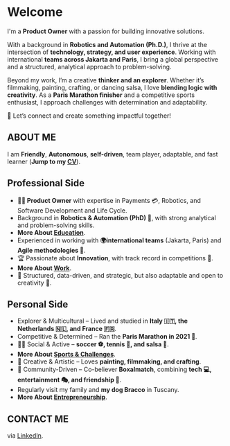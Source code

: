 # Welcome

I'm a **Product Owner** with a passion for building innovative solutions.

With a background in **Robotics and Automation (Ph.D.)**, I thrive at the intersection of **technology, strategy, and user experience**. Working with international **teams across Jakarta and Paris**, I bring a global perspective and a structured, analytical approach to problem-solving.

Beyond my work, I’m a creative **thinker and an explorer**. Whether it’s filmmaking, painting, crafting, or dancing salsa, I love **blending logic with creativity**. As a **Paris Marathon finisher** and a competitive sports enthusiast, I approach challenges with determination and adaptability.

🚀 Let’s connect and create something impactful together!

## ABOUT ME

I am **Friendly**, **Autonomous**, **self-driven**, team player, adaptable, and fast learner (**Jump to my [CV](https://teoka.github.io/career/CV.html)**).

## Professional Side

- **👨‍💻 Product Owner** with expertise in Payments 💳, Robotics, and Software Development and Life Cycle.
- Background in **Robotics & Automation (PhD) 🤖**, with strong analytical and problem-solving skills.
- **More About [Education](https://teoka.github.io/career/education.html)**.
- Experienced in working with **🌍international teams** (Jakarta, Paris) and **Agile methodologies 🔄**.
- 🏆 Passionate about **Innovation**, with track record in competitions 🏅.
- **More About [Work](https://teoka.github.io/career/work.html)**.
- 🔬 Structured, data-driven, and strategic, but also adaptable and open to creativity 🎨.

## Personal Side

- Explorer & Multicultural – Lived and studied in **Italy 🇮🇹, the Netherlands 🇳🇱, and France 🇫🇷**.
- Competitive & Determined – Ran the **Paris Marathon in 2021 🏅**. 
- 🏃‍♂️ Social & Active – **soccer ⚽, tennis 🎾, and salsa 💃**.
- **More About [Sports & Challenges](https://teoka.github.io/hobbies/sports.html)**.
- 🎨 Creative & Artistic – Loves **painting, filmmaking, and crafting**.
- 👥 Community-Driven – Co-believer **Boxalmatch**, combining **tech 💻, entertainment 🎭, and friendship 🤝**.
- Regularly visit my family and **my dog Bracco** in Tuscany.
- **More About [Entrepreneurship](https://teoka.github.io/hobbies/entrepreneurship.html)**.

## CONTACT ME

via [LinkedIn](https://www.linkedin.com/in/matteociocca/).
